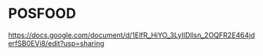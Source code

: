 # POSFOOD
https://docs.google.com/document/d/1ElfR_HiYO_3LyIIDllsn_2OQFR2E464jderfSB0EVi8/edit?usp=sharing
